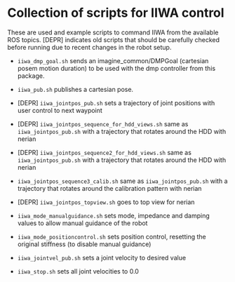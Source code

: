 # Collection of scripts for IIWA control

These are used and example scripts to command IIWA from the available ROS topics. [DEPR] indicates old scripts that should be carefully checked before running due to recent changes in the robot setup.

 - `iiwa_dmp_goal.sh` sends an imagine\_common/DMPGoal (cartesian posem motion duration) to be used with the dmp controller from this package.

 - `iiwa_pub.sh` publishes a cartesian pose.

 - [DEPR] `iiwa_jointpos_pub.sh` sets a trajectory of joint positions with user control to next waypoint 

 - [DEPR] `iiwa_jointpos_sequence_for_hdd_views.sh` same as `iiwa_jointpos_pub.sh` with a trajectory that rotates around the HDD with nerian

 - [DEPR] `iiwa_jointpos_sequence2_for_hdd_views.sh` same as `iiwa_jointpos_pub.sh` with a trajectory that rotates around the HDD with nerian

 - `iiwa_jointpos_sequence3_calib.sh` same as `iiwa_jointpos_pub.sh` with a trajectory that rotates around the calibration pattern with nerian

 - [DEPR] `iiwa_jointpos_topview.sh` goes to top view for nerian

 - `iiwa_mode_manualguidance.sh` sets mode, impedance and damping values to allow manual guidance of the robot

 - `iiwa_mode_positioncontrol.sh` sets position control, resetting the original stiffness (to disable manual guidance)

 - `iiwa_jointvel_pub.sh` sets a joint velocity to desired value

 - `iiwa_stop.sh` sets all joint velocities to 0.0

